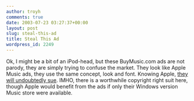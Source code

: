 ```yaml
---
author: troyh
comments: true
date: 2003-07-23 03:27:37+00:00
layout: post
slug: steal-this-ad
title: Steal This Ad
wordpress_id: 2249
---
```


Ok, I might be a bit of an iPod-head, but these BuyMusic.com ads are not parody, they are simply trying to confuse the market.  They look like Apple Music ads, they use the same concept, look and font.  Knowing Apple, [they will undoubtedly sue](http://news.com.com/2100-1001-230273.html?legacy=cnet).  IMHO, there is a worthwhile copyright right suit here, though Apple would benefit from the ads if only their Windows version Music store were available.
